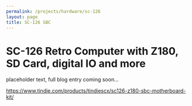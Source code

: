 ```yaml
---
permalink: /projects/hardware/sc-126
layout: page
title: SC-126 SBC
---
```


# SC-126 Retro Computer with Z180, SD Card, digital IO and more

placeholder text, full blog entry coming soon...

https://www.tindie.com/products/tindiescx/sc126-z180-sbc-motherboard-kit/
